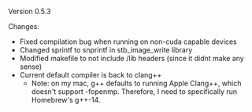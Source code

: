 Version 0.5.3

Changes:

- Fixed compilation bug when running on non-cuda capable devices
- Changed sprintf to snprintf in stb_image_write library
- Modified makefile to not include /lib headers (since it didnt make any sense)
- Current default compiler is back to clang++ 
    - Note: on my mac, g++ defaults to running Apple Clang++, which doesn't support -fopenmp. Therefore, I need to specifically run Homebrew's g++-14.